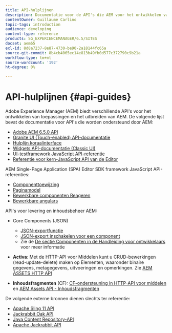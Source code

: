 ```yaml
---
title: API-hulplijnen
description: Documentatie voor de API's die AEM voor het ontwikkelen van toepassingen
contentOwner: Guillaume Carlino
topic-tags: introduction
audience: developing
content-type: reference
products: SG_EXPERIENCEMANAGER/6.5/SITES
docset: aem65
exl-id: 8d8a7237-8e87-4730-be90-2a18144fc65a
source-git-commit: 8b4cb4065ec14e813b49fb0d577c372790c9b21a
workflow-type: tm+mt
source-wordcount: '192'
ht-degree: 0%

---
```


# API-hulplijnen {#api-guides}

Adobe Experience Manager (AEM) biedt verschillende API&#39;s voor het ontwikkelen van toepassingen en het uitbreiden van AEM. De volgende lijst bevat de documentatie voor API&#39;s die worden ondersteund door AEM:

* [Adobe AEM 6.5.0 API](https://www.adobe.io/experience-manager/reference-materials/6-5/javadoc/index.html)
* [Granite UI (Touch-enabled) API-documentatie](https://www.adobe.io/experience-manager/reference-materials/6-5/granite-ui/api/index.html)
* [Hulplijn koraalinterface](https://www.adobe.io/experience-manager/reference-materials/6-5/coral-ui/coralui3/index.html)
* [Widgets API-documentatie (Classic UI)](https://www.adobe.io/experience-manager/reference-materials/6-5/widgets-api/index.html)
* [UI-testframework JavaScript API-referentie](https://www.adobe.io/experience-manager/reference-materials/6-5/test-api/index.html)
* [Referentie voor kern-JavaScript API van de Editor](https://www.adobe.io/experience-manager/reference-materials/6-5/jsdoc/ui-touch/editor-core/index.html)

AEM Single-Page Application (SPA) Editor SDK framework JavaScript API-referenties:

* [Componenttoewijzing](https://www.npmjs.com/package/@adobe/aem-spa-component-mapping)
* [Paginamodel](https://www.npmjs.com/package/@adobe/aem-spa-page-model-manager)
* [Bewerkbare componenten Reageren](https://www.npmjs.com/package/@adobe/aem-react-editable-components)
* [Bewerkbare angulars](https://www.npmjs.com/package/@adobe/aem-angular-editable-components)

API&#39;s voor levering en inhoudsbeheer AEM:

* Core Components (JSON)

   * [JSON-exportfunctie](/help/sites-developing/json-exporter.md)
   * [JSON-export inschakelen voor een component](/help/sites-developing/json-exporter-components.md)
   * Zie de [De sectie Componenten in de Handleiding voor ontwikkelaars](/help/sites-developing/home.md) voor meer informatie

* **Activa**: Met de HTTP-API voor Middelen kunt u CRUD-bewerkingen (read-update-delete) maken op Elementen, waaronder binaire gegevens, metagegevens, uitvoeringen en opmerkingen. Zie [AEM ASSETS HTTP API](/help/assets/mac-api-assets.md)

* **Inhoudsfragmenten** (CF): [CF-ondersteuning in HTTP-API voor middelen](/help/assets/assets-api-content-fragments.md) en [AEM Assets API - Inhoudsfragmenten](https://www.adobe.io/experience-manager/reference-materials/6-5/assets-api-content-fragments/index.html)

De volgende externe bronnen dienen slechts ter referentie:

* [Apache Sling 11 API](https://sling.apache.org/apidocs/sling11/)
* [Jackrabbit Oak API](https://jackrabbit.apache.org/oak/docs/oak_api/overview.html)
* [Java Content Repository-API](https://www.adobe.io/experience-manager/reference-materials/spec/javax.jcr/javadocs/jcr-2.0/index.html)
* [Apache Jackrabbit API](https://jackrabbit.apache.org/api)
